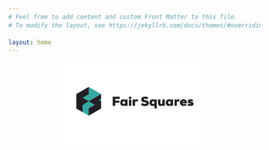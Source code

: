 ```yaml
---
# Feel free to add content and custom Front Matter to this file.
# To modify the layout, see https://jekyllrb.com/docs/themes/#overriding-theme-defaults

layout: home
---
```

<p class="aligncenter">
    <img src="assets/FS_Dark.png" alt="centered image"  width="290" />
</p>

<style>
.aligncenter {
    text-align: center;
}
</style>
